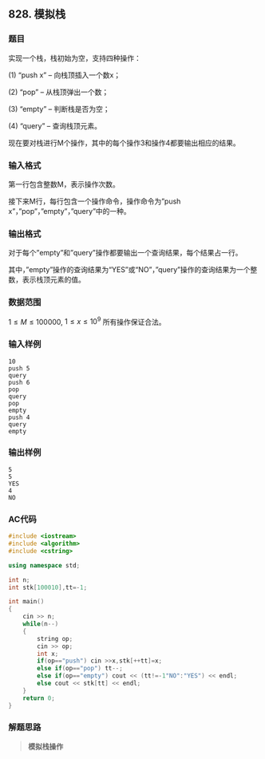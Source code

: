 ##  828. 模拟栈

### 题目

实现一个栈，栈初始为空，支持四种操作：

(1) “push x” – 向栈顶插入一个数x；

(2) “pop” – 从栈顶弹出一个数；

(3) “empty” – 判断栈是否为空；

(4) “query” – 查询栈顶元素。

现在要对栈进行M个操作，其中的每个操作3和操作4都要输出相应的结果。

### 输入格式

第一行包含整数M，表示操作次数。

接下来M行，每行包含一个操作命令，操作命令为”push x”，”pop”，”empty”，”query”中的一种。

### 输出格式

对于每个”empty”和”query”操作都要输出一个查询结果，每个结果占一行。

其中，”empty”操作的查询结果为“YES”或“NO”，”query”操作的查询结果为一个整数，表示栈顶元素的值。

### 数据范围

$1≤M≤100000$,
$1≤x≤10^9$
所有操作保证合法。

### 输入样例

```
10
push 5
query
push 6
pop
query
pop
empty
push 4
query
empty
```

### 输出样例

```
5
5
YES
4
NO
```

### AC代码

```c++
#include <iostream>
#include <algorithm>
#include <cstring>

using namespace std;

int n;
int stk[100010],tt=-1;

int main()
{
    cin >> n;
    while(n--)
    {
        string op;
        cin >> op;
        int x;
        if(op=="push") cin >>x,stk[++tt]=x;
        else if(op=="pop") tt--;
        else if(op=="empty") cout << (tt!=-1"NO":"YES") << endl;
        else cout << stk[tt] << endl;
    }
    return 0;
}
```

### 解题思路

>**模拟栈操作**

> 